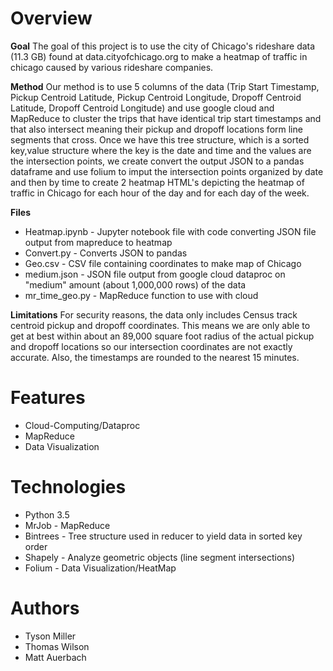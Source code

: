 # Overview

**Goal** 
The goal of this project is to use the city of Chicago's rideshare data 
(11.3 GB) found at data.cityofchicago.org to make a heatmap of traffic in chicago 
caused by various rideshare companies.

**Method** 
Our method is to use 5 columns of the data (Trip Start Timestamp, Pickup
Centroid Latitude, Pickup Centroid Longitude, Dropoff Centroid Latitude, Dropoff
Centroid Longitude) and use google cloud and MapReduce to cluster the trips 
that have identical trip start timestamps and that also intersect meaning their 
pickup and dropoff locations form line segments that cross. Once we have this 
tree structure, which is a sorted key,value structure where the key is the date
and time and the values are the intersection points, we create convert the output
JSON to a pandas dataframe and use folium to imput the intersection points 
organized by date and then by time to create 2 heatmap HTML's depicting the 
heatmap of traffic in Chicago for each hour of the day and for each day of the week.

**Files** 
* Heatmap.ipynb - Jupyter notebook file with code converting JSON file output from mapreduce to heatmap
* Convert.py - Converts JSON to pandas
* Geo.csv - CSV file containing coordinates to make map of Chicago
* medium.json - JSON file output from google cloud dataproc on "medium" amount (about 1,000,000 rows) of the data
* mr_time_geo.py - MapReduce function to use with cloud 

**Limitations**
For security reasons, the data only includes Census track centroid pickup and 
dropoff coordinates. This means we are only able to get at best within about
an 89,000 square foot radius of the actual pickup and dropoff locations so our 
intersection coordinates are not exactly accurate. Also, the timestamps are rounded
to the nearest 15 minutes.

# Features
* Cloud-Computing/Dataproc
* MapReduce
* Data Visualization

# Technologies
* Python 3.5
* MrJob - MapReduce
* Bintrees - Tree structure used in reducer to yield data in sorted key order
* Shapely - Analyze geometric objects (line segment intersections)
* Folium - Data Visualization/HeatMap

# Authors
* Tyson Miller
* Thomas Wilson
* Matt Auerbach
